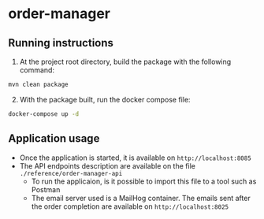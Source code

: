 # order-manager

## Running instructions

1.  At the project root directory, build the package with the following command:
```bash
mvn clean package
```
2. With the package built, run the docker compose file:
```bash
docker-compose up -d
```

## Application usage

- Once the application is started, it is available on `http://localhost:8085`
- The API endpoints description are available on the file `./reference/order-manager-api`
  -  To run the applicaion, is it possible to import this file to a tool such as Postman
  - The email server used is a MailHog container. The emails sent after the order completion are available on `http://localhost:8025`
